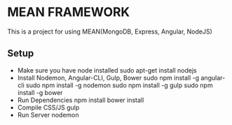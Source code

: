 # MEAN FRAMEWORK
This is a project for using MEAN(MongoDB, Express, Angular, NodeJS)

## Setup
- Make sure you have node installed
        sudo apt-get install nodejs
- Install Nodemon, Angular-CLI, Gulp, Bower
        sudo npm install -g angular-cli
        sudo npm install -g nodemon
        sudo npm install -g gulp
        sudo npm install -g bower
- Run Dependencies
        npm install
        bower install
- Compile CSS/JS
        gulp
- Run Server
        nodemon

